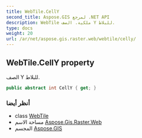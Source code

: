 ```yaml
---
title: WebTile.CellY
second_title: Aspose.GIS لمرجع .NET API
description: WebTile ملكية. الصف Y للبلاط.
type: docs
weight: 20
url: /ar/net/aspose.gis.raster.web/webtile/celly/
---
```

## WebTile.CellY property

الصف Y للبلاط.

```csharp
public abstract int CellY { get; }
```

### أنظر أيضا

* class [WebTile](../)
* مساحة الاسم [Aspose.Gis.Raster.Web](../../webtile/)
* المجسم [Aspose.GIS](../../../)


